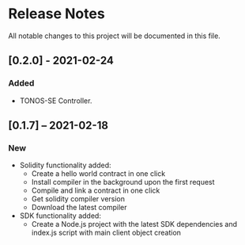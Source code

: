 # Release Notes

All notable changes to this project will be documented in this file.

## [0.2.0] - 2021-02-24

### Added

- TONOS-SE Controller.

## [0.1.7] – 2021-02-18

### New

- Solidity functionality added:
  - Create a hello world contract in one click
  - Install compiler in the background upon the first request
  - Compile and link a contract in one click
  - Get solidity compiler version
  - Download the latest compiler
- SDK functionality added:
  - Create a Node.js project with the latest SDK dependencies and index.js script with main client object creation
